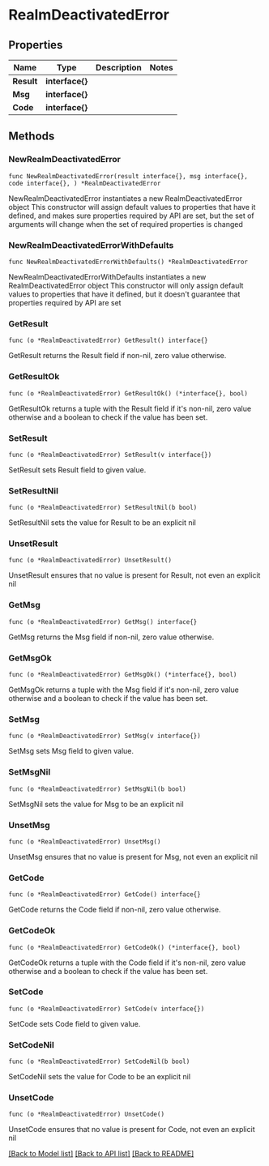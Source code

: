 # RealmDeactivatedError

## Properties

Name | Type | Description | Notes
------------ | ------------- | ------------- | -------------
**Result** | **interface{}** |  | 
**Msg** | **interface{}** |  | 
**Code** | **interface{}** |  | 

## Methods

### NewRealmDeactivatedError

`func NewRealmDeactivatedError(result interface{}, msg interface{}, code interface{}, ) *RealmDeactivatedError`

NewRealmDeactivatedError instantiates a new RealmDeactivatedError object
This constructor will assign default values to properties that have it defined,
and makes sure properties required by API are set, but the set of arguments
will change when the set of required properties is changed

### NewRealmDeactivatedErrorWithDefaults

`func NewRealmDeactivatedErrorWithDefaults() *RealmDeactivatedError`

NewRealmDeactivatedErrorWithDefaults instantiates a new RealmDeactivatedError object
This constructor will only assign default values to properties that have it defined,
but it doesn't guarantee that properties required by API are set

### GetResult

`func (o *RealmDeactivatedError) GetResult() interface{}`

GetResult returns the Result field if non-nil, zero value otherwise.

### GetResultOk

`func (o *RealmDeactivatedError) GetResultOk() (*interface{}, bool)`

GetResultOk returns a tuple with the Result field if it's non-nil, zero value otherwise
and a boolean to check if the value has been set.

### SetResult

`func (o *RealmDeactivatedError) SetResult(v interface{})`

SetResult sets Result field to given value.


### SetResultNil

`func (o *RealmDeactivatedError) SetResultNil(b bool)`

 SetResultNil sets the value for Result to be an explicit nil

### UnsetResult
`func (o *RealmDeactivatedError) UnsetResult()`

UnsetResult ensures that no value is present for Result, not even an explicit nil
### GetMsg

`func (o *RealmDeactivatedError) GetMsg() interface{}`

GetMsg returns the Msg field if non-nil, zero value otherwise.

### GetMsgOk

`func (o *RealmDeactivatedError) GetMsgOk() (*interface{}, bool)`

GetMsgOk returns a tuple with the Msg field if it's non-nil, zero value otherwise
and a boolean to check if the value has been set.

### SetMsg

`func (o *RealmDeactivatedError) SetMsg(v interface{})`

SetMsg sets Msg field to given value.


### SetMsgNil

`func (o *RealmDeactivatedError) SetMsgNil(b bool)`

 SetMsgNil sets the value for Msg to be an explicit nil

### UnsetMsg
`func (o *RealmDeactivatedError) UnsetMsg()`

UnsetMsg ensures that no value is present for Msg, not even an explicit nil
### GetCode

`func (o *RealmDeactivatedError) GetCode() interface{}`

GetCode returns the Code field if non-nil, zero value otherwise.

### GetCodeOk

`func (o *RealmDeactivatedError) GetCodeOk() (*interface{}, bool)`

GetCodeOk returns a tuple with the Code field if it's non-nil, zero value otherwise
and a boolean to check if the value has been set.

### SetCode

`func (o *RealmDeactivatedError) SetCode(v interface{})`

SetCode sets Code field to given value.


### SetCodeNil

`func (o *RealmDeactivatedError) SetCodeNil(b bool)`

 SetCodeNil sets the value for Code to be an explicit nil

### UnsetCode
`func (o *RealmDeactivatedError) UnsetCode()`

UnsetCode ensures that no value is present for Code, not even an explicit nil

[[Back to Model list]](../README.md#documentation-for-models) [[Back to API list]](../README.md#documentation-for-api-endpoints) [[Back to README]](../README.md)


